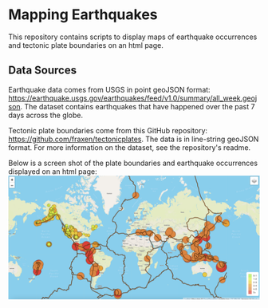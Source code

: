 # Mapping Earthquakes

This repository contains scripts to display maps of earthquake occurrences and tectonic plate boundaries on an html page. 

## Data Sources

Earthquake data comes from USGS in point geoJSON format: https://earthquake.usgs.gov/earthquakes/feed/v1.0/summary/all_week.geojson. The dataset contains earthquakes that have happened over the past 7 days across the globe. 

Tectonic plate boundaries come from this GitHub repository: https://github.com/fraxen/tectonicplates. The data is in line-string geoJSON format. For more information on the dataset, see the repository's readme. 


Below is a screen shot of the plate boundaries and earthquake occurrences displayed on an html page:
![earthquake_plates.png](https://github.com/charliuden/Mapping_Earthquakes/blob/main/readme_images/earthquake_plates.png)

